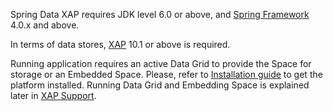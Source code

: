 Spring Data XAP requires JDK level 6.0 or above, and [Spring Framework](http://projects.spring.io/spring-framework/) 4.0.x and above.

In terms of data stores, [XAP](http://www.gigaspaces.com/xap-download) 10.1 or above is required.

Running application requires an active Data Grid to provide the Space for storage or an Embedded Space. Please, refer to [Installation guide](http://docs.gigaspaces.com/xap101/installation.html) to get the platform installed. Running Data Grid and Embedding Space is explained later in [XAP Support](#support).
